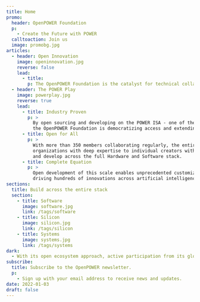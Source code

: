 ```yaml
---
title: Home
promo:
  header: OpenPOWER Foundation
  p:
    - Create the Future with POWER
  calltoaction: Join us
  image: promobg.jpg
articles:
  - header: Open Innovation
    image: openinnovation.jpg
    reverse: false
    lead:
      - title:
        p: The OpenPOWER Foundation is the catalyst for technical collaboration today - fostering complete collaboration, accelerating innovation and driving resiliency across the industry. By combining a 20-year history of hardware and software expertise with a completely open ecosystem, The OpenPOWER Foundation is the only organization equipped with deep institutional knowledge and a straight forward approach to innovation.
  - header: The POWER Play
    image: powerplay.jpg
    reverse: true
    lead:
      - title: Industry Proven
        p: >
          By open sourcing and developing on the POWER ISA - one of the most sophisticated processor architectures available -
          the OpenPOWER Foundation is democratizing access and extending the reach of the RISC-based architecture.'
      - title: Open for All
        p: >
          With more than 350 members collaborating regularly, the entire semiconductor industry - from global
          organizations with deep expertise to individual creators with a new lens - can innovate with choice and build
          and develop across the full Hardware and Software stack.
      - title: Complete Equation
        p: >
          Open development of this scale enables unprecedented customization across applications, operating systems and firmware -
          driving hundreds of innovations across artificial intelligence, supercomputing, hyperscale and more.
sections:
  title: Build across the entire stack
  section:
    - title: Software
      image: software.jpg
      link: /tags/software
    - title: Silicon
      image: silicon.jpg
      link: /tags/silicon
    - title: Systems
      image: systems.jpg
      link: /tags/systems
dark:
  - With its open ecosystem approach, active participation from its global membership base and powerful foundation of the POWER ISA, the OpenPOWER Foundation is the premiere organization to facilitate truly effective collaboration and drive meaningful, accessible innovation across the open hardware industry.
subscribe:
  title: Subscribe to the OpenPOWER newsletter.
  p:
    - Sign up with your email address to receive news and updates.
date: 2022-01-03
draft: false
---
```

